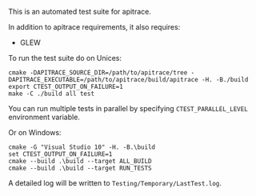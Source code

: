 This is an automated test suite for apitrace.

In addition to apitrace requirements, it also requires:

* GLEW

To run the test suite do on Unices:

    cmake -DAPITRACE_SOURCE_DIR=/path/to/apitrace/tree -DAPITRACE_EXECUTABLE=/path/to/apitrace/build/apitrace -H. -B./build
    export CTEST_OUTPUT_ON_FAILURE=1
    make -C ./build all test

You can run multiple tests in parallel by specifying `CTEST_PARALLEL_LEVEL` environment variable.

Or on Windows:

    cmake -G "Visual Studio 10" -H. -B.\build
    set CTEST_OUTPUT_ON_FAILURE=1
    cmake --build .\build --target ALL_BUILD
    cmake --build .\build --target RUN_TESTS

A detailed log will be written to `Testing/Temporary/LastTest.log`.
